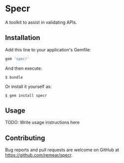 # Specr

A toolkit to assist in validating APIs.

## Installation

Add this line to your application's Gemfile:

```ruby
gem 'specr'
```

And then execute:

    $ bundle

Or install it yourself as:

    $ gem install specr

## Usage

TODO: Write usage instructions here

## Contributing

Bug reports and pull requests are welcome on GitHub at https://github.com/remear/specr.

